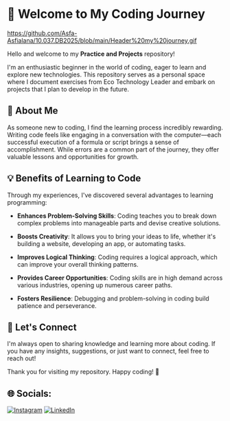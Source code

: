 # 👋 Welcome to My Coding Journey

https://github.com/Asfa-Asfialana/10.037.DB2025/blob/main/Header%20my%20journey.gif

Hello and welcome to my **Practice and Projects** repository!

I'm an enthusiastic beginner in the world of coding, eager to learn and explore new technologies. This repository serves as a personal space where I document exercises from Eco Technology Leader and embark on projects that I plan to develop in the future.

## 🌱 About Me

As someone new to coding, I find the learning process incredibly rewarding. Writing code feels like engaging in a conversation with the computer—each successful execution of a formula or script brings a sense of accomplishment. While errors are a common part of the journey, they offer valuable lessons and opportunities for growth.

## 💡 Benefits of Learning to Code

Through my experiences, I've discovered several advantages to learning programming:

- **Enhances Problem-Solving Skills**: Coding teaches you to break down complex problems into manageable parts and devise creative solutions. 

- **Boosts Creativity**: It allows you to bring your ideas to life, whether it's building a website, developing an app, or automating tasks.

- **Improves Logical Thinking**: Coding requires a logical approach, which can improve your overall thinking patterns.

- **Provides Career Opportunities**: Coding skills are in high demand across various industries, opening up numerous career paths.

- **Fosters Resilience**: Debugging and problem-solving in coding build patience and perseverance. 
## 🤝 Let's Connect

I'm always open to sharing knowledge and learning more about coding. If you have any insights, suggestions, or just want to connect, feel free to reach out!

Thank you for visiting my repository. Happy coding! 🚀


## 🌐 Socials:
[![Instagram](https://img.shields.io/badge/Instagram-%23E4405F.svg?logo=Instagram&logoColor=white)](https://instagram.com/AS.ASFIALN) [![LinkedIn](https://img.shields.io/badge/LinkedIn-%230077B5.svg?logo=linkedin&logoColor=white)](https://linkedin.com/in/https://www.linkedin.com/in/asfaasfialana86/) 
